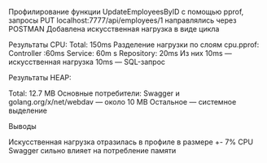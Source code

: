 Профилирование функции UpdateEmployeesByID с помощью pprof, запросы PUT localhost:7777/api/employees/1 направлялись через POSTMAN 
Добавлена искусственная нагрузка в виде цикла 


Результаты СPU:
Total: 150ms
Разделение нагрузки по слоям cpu.pprof:
Controller :60ms 
Service: 60m s
Repository: 20ms
Из них 10ms — искусственная нагрузка
10ms — SQL-запрос

Результаты HEAP:

Total: 12.7 MB
Основные потребители:
Swagger   и  golang.org/x/net/webdav — около 10 MB
Остальное — системное выделение 

Выводы 

Искусственная нагрузка отразилась в профиле в размере +- 7% CPU
Swagger сильно влияет на потребление памяти

 

